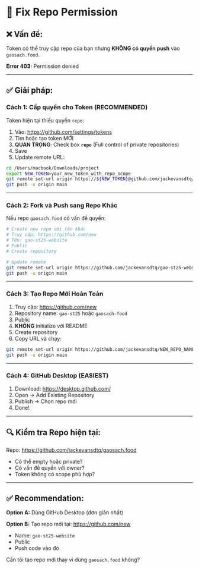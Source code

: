# 🔧 Fix Repo Permission

## ❌ Vấn đề:
Token có thể truy cập repo của bạn nhưng **KHÔNG có quyền push** vào `gaosach.food`.

**Error 403:** Permission denied

---

## ✅ Giải pháp:

### Cách 1: Cấp quyền cho Token (RECOMMENDED)

Token hiện tại thiếu quyền `repo`:

1. Vào: https://github.com/settings/tokens
2. Tìm hoặc tạo token MỚI
3. **QUAN TRỌNG**: Check box **`repo`** (Full control of private repositories)
4. Save
5. Update remote URL:

```bash
cd /Users/macbook/Downloads/project
export NEW_TOKEN=your_new_token_with_repo_scope
git remote set-url origin https://${NEW_TOKEN}@github.com/jackevansdtq/gaosach.food.git
git push -u origin main
```

---

### Cách 2: Fork và Push sang Repo Khác

Nếu repo `gaosach.food` có vấn đề quyền:

```bash
# Create new repo với tên khác
# Truy cập: https://github.com/new
# Tên: gao-st25-website
# Public
# Create repository

# Update remote
git remote set-url origin https://github.com/jackevansdtq/gao-st25-website.git
git push -u origin main
```

---

### Cách 3: Tạo Repo Mới Hoàn Toàn

1. Truy cập: https://github.com/new
2. Repository name: `gao-st25` hoặc `gaosach-food`
3. Public
4. **KHÔNG** initialize với README
5. Create repository
6. Copy URL và chạy:

```bash
git remote set-url origin https://github.com/jackevansdtq/NEW_REPO_NAME.git
git push -u origin main
```

---

### Cách 4: GitHub Desktop (EASIEST)

1. Download: https://desktop.github.com/
2. Open → Add Existing Repository
3. Publish → Chọn repo mới
4. Done!

---

## 🔍 Kiểm tra Repo hiện tại:

Repo: https://github.com/jackevansdtq/gaosach.food

- Có thể empty hoặc private?
- Có vấn đề quyền với owner?
- Token không có scope phù hợp?

---

## ✅ Recommendation:

**Option A:** Dùng GitHub Desktop (đơn giản nhất)

**Option B:** Tạo repo mới tại: https://github.com/new
- Name: `gao-st25-website`
- Public
- Push code vào đó

Cần tôi tạo repo mới thay vì dùng `gaosach.food` không?


